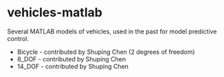 # vehicles-matlab

Several MATLAB models of vehicles, used in the past for model predictive control.

- Bicycle - contributed by Shuping Chen (2 degrees of freedom)
- 8_DOF - contributed by Shuping Chen
- 14_DOF - contributed by Shuping Chen



